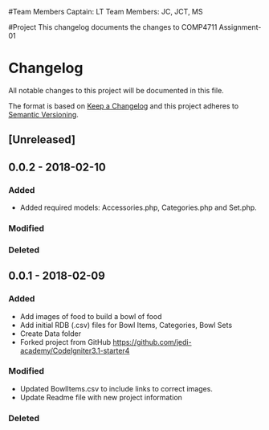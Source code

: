 #Team Members
Captain: LT
Team Members: JC, JCT, MS

#Project
This changelog documents the changes to COMP4711 Assignment-01

# Changelog
All notable changes to this project will be documented in this file.

The format is based on [Keep a Changelog](http://keepachangelog.com/en/1.0.0/)
and this project adheres to [Semantic Versioning](http://semver.org/spec/v2.0.0.html).

## [Unreleased]

## 0.0.2 - 2018-02-10
### Added
- Added required models: Accessories.php, Categories.php and Set.php.

### Modified

### Deleted

## 0.0.1 - 2018-02-09
### Added
- Add images of food to build a bowl of food
- Add initial RDB (.csv) files for Bowl Items, Categories, Bowl Sets
- Create Data folder
- Forked project from GitHub https://github.com/jedi-academy/CodeIgniter3.1-starter4

### Modified
- Updated BowlItems.csv to include links to correct images.
- Update Readme file with new project information

### Deleted
